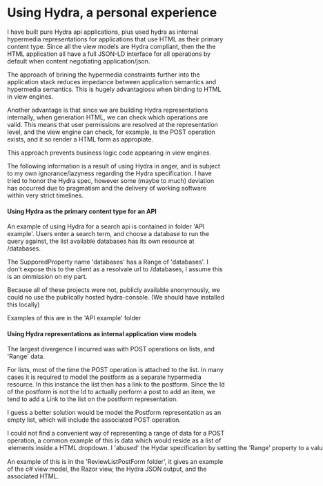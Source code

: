 # Using Hydra, a personal experience

I have built pure Hydra api applications, plus used hydra as internal hypermedia representations for applications that use HTML as their primary content type. Since all the view models are Hydra compliant, then the the HTML application all have a full JSON-LD interface for all operations by default when content negotiating application/json. 

The approach of brining the hypermedia constraints further into the application stack reduces impedance between application semantics and hypermedia semantics. This is hugely advantagiosu when binding to HTML in view engines. 

Another advantage is that since we are building Hydra representations internally, when generation HTML, we can check which operations are valid. This means that user permissions are resolved at the representation level, and the view engine can check, for example, is the POST operation exists, and it so render a HTML form as appropiate.

This approach prevents business logic code appearing in view engines.

The following information is a result of using Hydra in anger, and is subject to my own ignorance/lazyness regarding the Hydra specification. I have tried to honor the Hydra spec, however some (maybe to much) deviation has occurred due to pragmatism and the delivery of working software within very strict timelines.


#### Using Hydra as the primary content type for an API

An example of using Hydra for a search api is contained in folder 'API example'. Users enter a search term, and choose a database to run the query against, the list available databases has its own resource at /databases.

The SupporedProperty name 'databases' has a Range of 'databases'. I don't expose this to the client as a resolvale url to /databases, I assume this is an ommission on my part.

Because all of these projects were not, publicly available anonymously, we could no use the publically hosted hydra-console. (We should have installed this locally)

Examples of this are in the 'API example' folder

#### Using Hydra representations as internal application view models

The largest divergence I incurred was with POST operations on lists, and 'Range' data.

For lists, most of the time the POST operation is attached to the list. In many cases it is required to model the postform as a separate hypermedia resource. In this instance the list then has a link to the postform. Since the Id of the postform is not the Id to actually perform a post to add an item, we tend to add a Link to the list  on the postform representation.

I guess a better solution would be model the Postform representation as an empty list, which will include the associated POST operation.

I could not find a convenient way of representing a range of data for a POST operation, a common example of this is data which would reside as a list of <option> elements inside a HTML dropdown. I 'abused' the Hydar specification by setting the 'Range' property to a value of 'Data' and then attached a list of Hydra classes, one for each available value.
  
An example of this is in the 'ReviewListPostForm folder', it gives an example of the c# view model, the Razor view, the Hydra JSON output, and the associated HTML.
 
 

  
  
  




